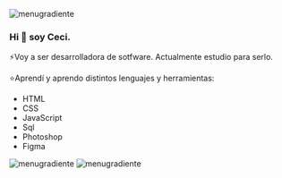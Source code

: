 
![menugradiente](https://user-images.githubusercontent.com/91616144/158679644-4485ee55-fdf6-491e-b50c-ebe940290c63.png)

### Hi 👋 soy Ceci.

⚡Voy a ser desarrolladora de sotfware.
  Actualmente estudio para serlo.

⭐Aprendí y aprendo distintos lenguajes y herramientas:

- HTML
- CSS
- JavaScript
- Sql
- Photoshop
- Figma

![menugradiente](https://user-images.githubusercontent.com/91616144/158679644-4485ee55-fdf6-491e-b50c-ebe940290c63.png)
![menugradiente](https://user-images.githubusercontent.com/91616144/158679644-4485ee55-fdf6-491e-b50c-ebe940290c63.png)


